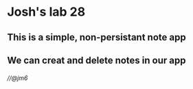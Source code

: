 # Josh's lab 28

## This is a simple, non-persistant note app

## We can creat and delete notes in our app

###### //@jm6